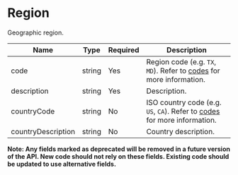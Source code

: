 # Region

Geographic region.

| Name | Type | Required | Description |
| - | - | - | - |
| code | string | Yes | Region code (e.g. `TX`, `MD`). Refer to [codes](https://github.com/fsmb/api-docs/tree/master/docs/codes) for more information. |
| description | string | Yes | Description. |
| countryCode | string | No | ISO country code (e.g. `US`, `CA`). Refer to [codes](https://github.com/fsmb/api-docs/tree/master/docs/codes) for more information. |
| countryDescription | string | No | Country description. |

**Note: Any fields marked as deprecated will be removed in a future version of the API. New code should not rely on these fields. Existing code should be updated to use alternative fields.**
